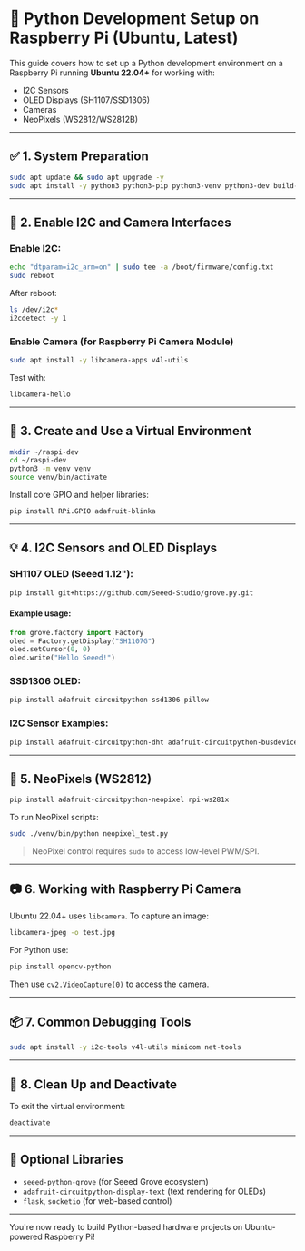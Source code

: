 # 🐍 Python Development Setup on Raspberry Pi (Ubuntu, Latest)

This guide covers how to set up a Python development environment on a Raspberry Pi running **Ubuntu 22.04+** for working with:

* I2C Sensors
* OLED Displays (SH1107/SSD1306)
* Cameras
* NeoPixels (WS2812/WS2812B)

---

## ✅ 1. System Preparation

```bash
sudo apt update && sudo apt upgrade -y
sudo apt install -y python3 python3-pip python3-venv python3-dev build-essential i2c-tools git
```

---

## 🧱 2. Enable I2C and Camera Interfaces

### Enable I2C:

```bash
echo "dtparam=i2c_arm=on" | sudo tee -a /boot/firmware/config.txt
sudo reboot
```

After reboot:

```bash
ls /dev/i2c*
i2cdetect -y 1
```

### Enable Camera (for Raspberry Pi Camera Module)

```bash
sudo apt install -y libcamera-apps v4l-utils
```

Test with:

```bash
libcamera-hello
```

---

## 🧪 3. Create and Use a Virtual Environment

```bash
mkdir ~/raspi-dev
cd ~/raspi-dev
python3 -m venv venv
source venv/bin/activate
```

Install core GPIO and helper libraries:

```bash
pip install RPi.GPIO adafruit-blinka
```

---

## 💡 4. I2C Sensors and OLED Displays

### SH1107 OLED (Seeed 1.12"):

```bash
pip install git+https://github.com/Seeed-Studio/grove.py.git
```

#### Example usage:

```python
from grove.factory import Factory
oled = Factory.getDisplay("SH1107G")
oled.setCursor(0, 0)
oled.write("Hello Seeed!")
```

### SSD1306 OLED:

```bash
pip install adafruit-circuitpython-ssd1306 pillow
```

### I2C Sensor Examples:

```bash
pip install adafruit-circuitpython-dht adafruit-circuitpython-busdevice
```

---

## 🌈 5. NeoPixels (WS2812)

```bash
pip install adafruit-circuitpython-neopixel rpi-ws281x
```

To run NeoPixel scripts:

```bash
sudo ./venv/bin/python neopixel_test.py
```

> NeoPixel control requires `sudo` to access low-level PWM/SPI.

---

## 📷 6. Working with Raspberry Pi Camera

Ubuntu 22.04+ uses `libcamera`. To capture an image:

```bash
libcamera-jpeg -o test.jpg
```

For Python use:

```bash
pip install opencv-python
```

Then use `cv2.VideoCapture(0)` to access the camera.

---

## 📦 7. Common Debugging Tools

```bash
sudo apt install -y i2c-tools v4l-utils minicom net-tools
```

---

## 🧹 8. Clean Up and Deactivate

To exit the virtual environment:

```bash
deactivate
```

---

## 📝 Optional Libraries

* `seeed-python-grove` (for Seeed Grove ecosystem)
* `adafruit-circuitpython-display-text` (text rendering for OLEDs)
* `flask`, `socketio` (for web-based control)

---

You're now ready to build Python-based hardware projects on Ubuntu-powered Raspberry Pi!
